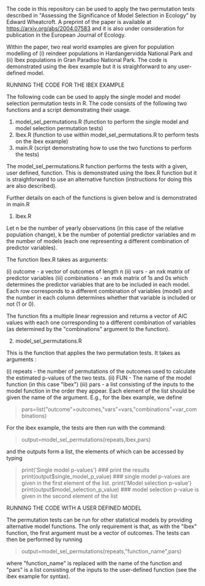 The code in this repository can be used to apply the two permutation tests described in "Assessing the Significance of Model Selection in Ecology" by Edward Wheatcroft.  A preprint of the paper is available at https://arxiv.org/abs/2004.07583 and it is also under consideration for publication in the European Journal of Ecology.

Within the paper, two real world examples are given for population modelling of (i) reindeer populations in Hardangervidda National Park and (ii) Ibex populations in Gran Paradiso National Park.  The code is demonstrated using the ibex example but it is straighforward to any user-defined model.

RUNNING THE CODE FOR THE IBEX EXAMPLE

The following code can be used to apply the single model and model selection permutation tests in R. The code consists of the following two functions and a script demonstrating their usage.

1) model_sel_permutations.R (function to perform the single model and model selection permutation tests)
2) Ibex.R (function to use within model_sel_permutations.R to perform tests on the ibex example)
3) main.R (script demonstrating how to use the two functions to perform the tests)

The model_sel_permutations.R function performs the tests with a given, user defined, function.  This is demonstrated using the Ibex.R function but it is straighforward to use an alternative function (instructions for doing this are also described).

Further details on each of the functions is given below and is demonstrated in main.R

1) Ibex.R

Let n be the number of yearly observations (in this case of the relative population change), k be the number of potential predictor variables and m the number of models (each one representing a different combination of predictor variables).

The function Ibex.R takes as arguments:

(i) outcome - a vector of outcomes of length n 
(ii) vars - an nxk matrix of predictor variables 
(iii) combinations - an mxk matrix of 1s and 0s which determines the predictor variables that are to be included in each model. Each row corresponds to a different combination of variables (model) and the number in each column determines whether that variable is included or not (1 or 0).

The function fits a multiple linear regression and returns a vector of AIC values with each one corresponding to a different combination of variables (as determined by the "combinations" argument to the function).

2) model_sel_permutations.R

This is the function that applies the two permutation tests.  It takes as arguments :

(i) repeats - the number of permutations of the outcomes used to calculate the estimated p-values of the two tests.
(ii) FUN - The name of the model function (in this case "Ibex")
(iii) pars - a list consisting of the inputs to the model function in the order they appear.  Each element of the list should be given the name of the argument.  E.g., for the ibex example, we define 

>pars=list("outcome"=outcomes,"vars"=vars,"combinations"=var_combinations) 

For the ibex example, the tests are then run with the command:

>output=model_sel_permutations(repeats,Ibex,pars) 

and the outputs form a list, the elements of which can be accessed by typing 

>print('Single model p-values')   ### print the results
>print(output$single_model_p_value) ### single model p-values are given in the first element of the list.
>print('Model selection p-value')
>print(output$model_selection_p_value) ### model selection p-value is given in the second element of the list

RUNNING THE CODE WITH A USER DEFINED MODEL

The permutation tests can be run for other statistical models by providing alternative model functions.  The only requirement is that, as with the "Ibex" function, the first argument must be a vector of outcomes.  The tests can then be performed by running 

>output=model_sel_permutations(repeats,"function_name",pars) 

where "function_name" is replaced with the name of the function and "pars" is a list consisting of the inputs to the user-defined function (see the ibex example for syntax).  
